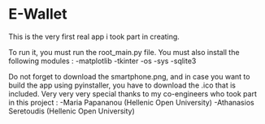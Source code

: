 # E-Wallet
This is the very first real app i took part in creating.

To run it, you must run the root_main.py file. You must also install the following modules :
-matplotlib
-tkinter
-os
-sys
-sqlite3

Do not forget to download the smartphone.png, and in case you want to build the app using pyinstaller, you have to download the .ico that is included.
Very very very special thanks to my co-engineers who took part in this project :
-Maria Papananou (Hellenic Open University)
-Athanasios Seretoudis (Hellenic Open University)



